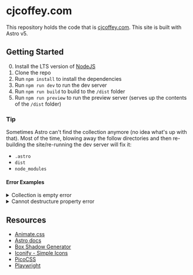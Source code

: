 # cjcoffey.com

This repository holds the code that is [cjcoffey.com](https://cjcoffey.com). This site is built with Astro v5.

## Getting Started

0. Install the LTS version of [NodeJS](https://nodejs.org/en/download/package-manager)
1. Clone the repo
2. Run `npm install` to install the dependencies
3. Run `npm run dev` to run the dev server
4. Run `npm run build` to build to the `/dist` folder
5. Run `npm run preview` to run the preview server (serves up the contents of the `/dist` folder)

### Tip

Sometimes Astro can't find the collection anymore (no idea what's up with that). Most of the time, blowing away the follow directories and then re-building the site/re-running the dev server will fix it:

- `.astro`
- `dist`
- `node_modules`

#### Error Examples

<details>
<summary>Collection is empty error</summary>

```
The collection "blog" does not exist or is empty. Ensure a collection directory with this name exists.
```

</details>

<details>
<summary>Cannot destructure property error</summary>

```
11:29:21 [ERROR] Cannot destructure property 'title' of 'data' as it is undefined.
  Stack trace:
    at path\to\src\layouts\BlogPost.astro:17:9
```

</details>


## Resources

- [Animate.css](https://github.com/animate-css/animate.css/tree/main)
- [Astro docs](https://docs.astro.build/en/getting-started/)
- [Box Shadow Generator](https://web-toolbox.dev/en/tools/box-shadow-generator)
- [Iconify - Simple Icons](https://icon-sets.iconify.design/simple-icons/)
- [PicoCSS](https://picocss.com/)
- [Playwright](https://playwright.dev/docs/intro)
